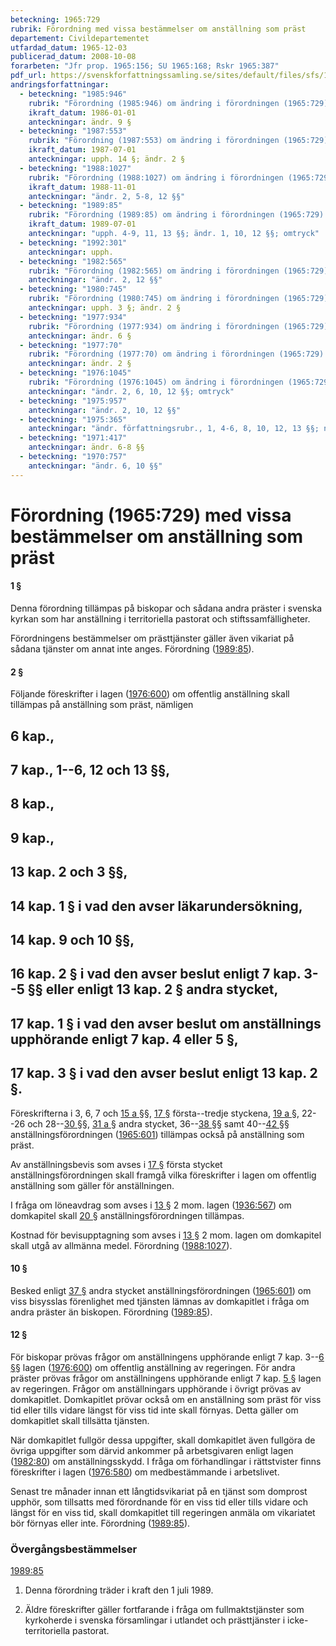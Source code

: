 ```yaml
---
beteckning: 1965:729
rubrik: Förordning med vissa bestämmelser om anställning som präst
departement: Civildepartementet
utfardad_datum: 1965-12-03
publicerad_datum: 2008-10-08
forarbeten: "Jfr prop. 1965:156; SU 1965:168; Rskr 1965:387"
pdf_url: https://svenskforfattningssamling.se/sites/default/files/sfs/1965-12/SFS1965-729.pdf
andringsforfattningar:
  - beteckning: "1985:946"
    rubrik: "Förordning (1985:946) om ändring i förordningen (1965:729) med vissa bestämmelser om anställning som präst"
    ikraft_datum: 1986-01-01
    anteckningar: ändr. 9 §
  - beteckning: "1987:553"
    rubrik: "Förordning (1987:553) om ändring i förordningen (1965:729) med vissa bestämmelser om anställning som präst"
    ikraft_datum: 1987-07-01
    anteckningar: upph. 14 §; ändr. 2 §
  - beteckning: "1988:1027"
    rubrik: "Förordning (1988:1027) om ändring i förordningen (1965:729) med vissa bestämmelser om anställning som präst"
    ikraft_datum: 1988-11-01
    anteckningar: "ändr. 2, 5-8, 12 §§"
  - beteckning: "1989:85"
    rubrik: "Förordning (1989:85) om ändring i förordningen (1965:729) med vissa bestämmelser om anställning som präst"
    ikraft_datum: 1989-07-01
    anteckningar: "upph. 4-9, 11, 13 §§; ändr. 1, 10, 12 §§; omtryck"
  - beteckning: "1992:301"
    anteckningar: upph.
  - beteckning: "1982:565"
    rubrik: "Förordning (1982:565) om ändring i förordningen (1965:729) med vissa bestämmelser om anställning som präst"
    anteckningar: "ändr. 2, 12 §§"
  - beteckning: "1980:745"
    rubrik: "Förordning (1980:745) om ändring i förordningen (1965:729) med vissa bestämmelser om anställning som präst"
    anteckningar: upph. 3 §; ändr. 2 §
  - beteckning: "1977:934"
    rubrik: "Förordning (1977:934) om ändring i förordningen (1965:729) med vissa bestämmelser om anställning som präst"
    anteckningar: ändr. 6 §
  - beteckning: "1977:70"
    rubrik: "Förordning (1977:70) om ändring i förordningen (1965:729) med vissa bestämmelser om anställning som präst"
    anteckningar: ändr. 2 §
  - beteckning: "1976:1045"
    rubrik: "Förordning (1976:1045) om ändring i förordningen (1965:729) med vissa bestämmelser om anställning som präst"
    anteckningar: "ändr. 2, 6, 10, 12 §§; omtryck"
  - beteckning: "1975:957"
    anteckningar: "ändr. 2, 10, 12 §§"
  - beteckning: "1975:365"
    anteckningar: "ändr. författningsrubr., 1, 4-6, 8, 10, 12, 13 §§; ny 14 §; omtryck"
  - beteckning: "1971:417"
    anteckningar: ändr. 6-8 §§
  - beteckning: "1970:757"
    anteckningar: "ändr. 6, 10 §§"
---
```


# Förordning (1965:729) med vissa bestämmelser om anställning som präst

#### 1 §

Denna förordning tillämpas på biskopar och sådana andra präster i svenska kyrkan som har anställning i territoriella pastorat och stiftssamfälligheter.

Förordningens bestämmelser om prästtjänster gäller även vikariat på sådana tjänster om annat inte anges. Förordning ([1989:85](https://selex.se/eli/sfs/1989/85)).

#### 2 §

Följande föreskrifter i lagen ([1976:600](https://selex.se/eli/sfs/1976/600)) om offentlig anställning skall tillämpas på anställning som präst, nämligen

## 6 kap.,

## 7 kap., 1--6, 12 och 13 §§,

## 8 kap.,

## 9 kap.,

## 13 kap. 2 och 3 §§,

## 14 kap. 1 § i vad den avser läkarundersökning,

## 14 kap. 9 och 10 §§,

## 16 kap. 2 § i vad den avser beslut enligt 7 kap. 3--5 §§ eller enligt 13 kap. 2 § andra stycket,

## 17 kap. 1 § i vad den avser beslut om anställnings upphörande enligt 7 kap. 4 eller 5 §,

## 17 kap. 3 § i vad den avser beslut enligt 13 kap. 2 §.

Föreskrifterna i 3, 6, 7 och [15 a §](#kap17.15a)§, [17 §](#kap17.17) första--tredje styckena, [19 a §](#kap17.19a), 22--26 och 28--[30 §](#kap17.30)§, [31 a §](#kap17.31a) andra stycket, 36--[38 §](#kap17.38)§ samt 40--[42 §](#kap17.42)§ anställningsförordningen ([1965:601](https://selex.se/eli/sfs/1965/601)) tillämpas också på anställning som präst.

Av anställningsbevis som avses i [17 §](#kap17.17) första stycket anställningsförordningen skall framgå vilka föreskrifter i lagen om offentlig anställning som gäller för anställningen.

I fråga om löneavdrag som avses i [13 §](#kap17.13) 2 mom. lagen ([1936:567](https://selex.se/eli/sfs/1936/567)) om domkapitel skall [20 §](#kap17.20) anställningsförordningen tillämpas.

Kostnad för bevisupptagning som avses i [13 §](#kap17.13) 2 mom. lagen om domkapitel skall utgå av allmänna medel. Förordning ([1988:1027](https://selex.se/eli/sfs/1988/1027)).

#### 10 §

Besked enligt [37 §](#kap17.37) andra stycket anställningsförordningen ([1965:601](https://selex.se/eli/sfs/1965/601)) om viss bisysslas förenlighet med tjänsten lämnas av domkapitlet i fråga om andra präster än biskopen. Förordning ([1989:85](https://selex.se/eli/sfs/1989/85)).

#### 12 §

För biskopar prövas frågor om anställningens upphörande enligt 7 kap. 3--[6 §](#kap17.6)§ lagen ([1976:600](https://selex.se/eli/sfs/1976/600)) om offentlig anställning av regeringen. För andra präster prövas frågor om anställningens upphörande enligt 7 kap. [5 §](#kap7.5) lagen av regeringen. Frågor om anställningars upphörande i övrigt prövas av domkapitlet. Domkapitlet prövar också om en anställning som präst för viss tid eller tills vidare längst för viss tid inte skall förnyas. Detta gäller om domkapitlet skall tillsätta tjänsten.

När domkapitlet fullgör dessa uppgifter, skall domkapitlet även fullgöra de övriga uppgifter som därvid ankommer på arbetsgivaren enligt lagen ([1982:80](https://selex.se/eli/sfs/1982/80)) om anställningsskydd. I fråga om förhandlingar i rättstvister finns föreskrifter i lagen ([1976:580](https://selex.se/eli/sfs/1976/580)) om medbestämmande i arbetslivet.

Senast tre månader innan ett långtidsvikariat på en tjänst som domprost upphör, som tillsatts med förordnande för en viss tid eller tills vidare och längst för en viss tid, skall domkapitlet till regeringen anmäla om vikariatet bör förnyas eller inte. Förordning ([1989:85](https://selex.se/eli/sfs/1989/85)).

### Övergångsbestämmelser

[1989:85](https://selex.se/eli/sfs/1989/85)

1. Denna förordning träder i kraft den 1 juli 1989.

2. Äldre föreskrifter gäller fortfarande i fråga om fullmaktstjänster som kyrkoherde i svenska församlingar i utlandet och prästtjänster i icke-territoriella pastorat.